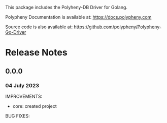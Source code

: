 This package includes the Polyheny-DB Driver for Golang.

Polypheny Documentation is available at:
https://docs.polypheny.com

Source code is also available at: https://github.com/polypheny/Polypheny-Go-Driver

# Release Notes


## 0.0.0
### 04 July 2023

IMPROVEMENTS:

* core: created project

BUG FIXES: